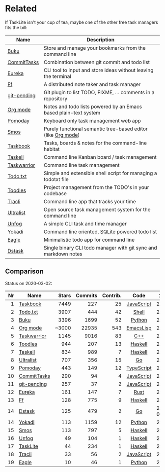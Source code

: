 # Related

If TaskLite isn't your cup of tea, maybe one of the other free task managers
fits the bill:

Name          | Description
--------------|-----------------------------------------------------------------
[Buku]        | Store and manage your bookmarks from the command line
[CommitTasks] | Combination between git commit and todo list
[Eureka]      | CLI tool to input and store ideas without leaving the terminal
[Ff]          | A distributed note taker and task manager
[git-pending] | Git plugin to list TODO, FIXME, … comments in a repository
[Org mode]    | Notes and todo lists powered by an Emacs based plain-text system
[Pomoday]     | Keyboard only task management web app
[Smos]        | Purely functional semantic tree-based editor (like [Org mode])
[Taskbook]    | Tasks, boards & notes for the command-line habitat
[Taskell]     | Command line Kanban board / task management
[Taskwarrior] | Command line task management
[Todo.txt]    | Simple and extensible shell script for managing a todotxt file
[Toodles]     | Project management from the TODO's in your codebase
[Tracli]      | Command line app that tracks your time
[Ultralist]   | Open source task management system for the command line
[Unfog]       | A simple CLI task and time manager
[Yokadi]      | Command line oriented, SQLite powered todo list
[Eagle]       | Minimalistic todo app for command line
[Dstask]      | Single binary CLI todo manager with git sync and markdown notes

## Comparison

Status on 2020-03-02:

<!-- Uses non breaking hyphens for date hyphens -->

Nr|Name         |Stars|Commits|Contrib.| Code             | 1. Commit
-:|-------------|----:|------:|-------:|:----------------:|----------
 1|[Taskbook]   | 7449|    227|     25 |[JavaScript][TbGH]|2018‑02‑12
 2|[Todo.txt]   | 3907|    444|     42 |[Shell][TtxtGH]   |2009‑03‑05
 3|[Buku]       | 3396|   1699|     52 |[Python][Buku]    |2015‑11‑02
 4|[Org mode]   |~3000|  22935|    543 |[EmacsLisp][OmC]  |2003‑01‑01
 5|[Taskwarrior]| 1145|   9016|     83 |[C++][TwGH]       |2008‑04‑19
 6|[Toodles]    |  944|    207|     13 |[Haskell][TooGH]  |2018‑09‑04
 7|[Taskell]    |  834|    989|      7 |[Haskell][TllGH]  |2017‑11‑15
 8|[Ultralist]  |  707|    356|     15 |[Go][UlGH]        |2016‑04‑23
 9|[Pomoday]    |  443|    149|     12 |[TypeScript][PGH] |2019‑10‑24
10|[CommitTasks]|  290|     94|      4 |[JavaScript][CTGH]|2018‑08‑17
11|[git-pending]|  257|     37|      2 |[JavaScript][gpGH]|2019‑06‑17
12|[Eureka]     |  161|    147|      7 |[Rust][Eureka]    |2017‑11‑20
13|[Ff]         |  128|    775|      9 |[Haskell][Ff]     |2017‑12‑29
14|[Dstask]     |  125|    479|      2 |[Go][Dstask]      |2018-12-08
14|[Yokadi]     |  113|   1159|     12 |[Python][YGH]     |2008‑08‑24
15|[Smos]       |  113|    797|      5 |[Haskell][SmosGH] |2018‑07‑29
16|[Unfog]      |   49|    104|      1 |[Haskell][Unfog]  |2019‑10‑22
17|[TaskLite]   |   44|    234|      1 |[Haskell][TLGH]   |2018‑06‑04
18|[Tracli]     |   33|     56|      2 |[JavaScript][TrGH]|2019‑07‑15
19|[Eagle]      |   10|     46|      1 |[Python][Eagle]   |2018‑10‑28



[Buku]: https://github.com/jarun/Buku

[CommitTasks]: https://github.com/ZeroX-DG/CommitTasks
[CTGH]: https://github.com/ZeroX-DG/CommitTasks

[Dstask]: https://github.com/naggie/dstask

[Eagle]: https://github.com/im-n1/eagle

[Eureka]: https://github.com/simeg/eureka

[Ff]: https://github.com/ff-notes/ff

[git-pending]: https://github.com/kamranahmedse/git-pending
[gpGH]: https://github.com/kamranahmedse/git-pending

[Org mode]: https://orgmode.org
[OmC]: https://code.orgmode.org/bzg/org-mode

[Pomoday]: https://pomoday.app/
[PGH]: https://github.com/huytd/pomoday-v2

[Smos]: https://smos.cs-syd.eu
[SmosGH]: https://github.com/NorfairKing/smos

[Taskbook]: https://github.com/klauscfhq/taskbook
[TbGH]: https://github.com/klauscfhq/taskbook

[Taskell]: https://taskell.app
[TllGH]: https://github.com/smallhadroncollider/taskell

[TaskLite]: https://tasklite.org
[TLGH]: https://github.com/ad-si/TaskLite

[Taskwarrior]: https://taskwarrior.org
[TwGH]: https://github.com/GothenburgBitFactory/taskwarrior

[Todo.txt]: http://todotxt.org/
[TtxtGH]: https://github.com/todotxt/todo.txt-cli

[Toodles]: https://github.com/aviaviavi/toodles
[TooGH]: https://github.com/aviaviavi/toodles

[Tracli]: https://github.com/ridvankaradag/tracli-terminal
[TrGH]: https://github.com/ridvankaradag/tracli-terminal

[Ultralist]: https://ultralist.io
[UlGH]: https://github.com/ultralist/ultralist

[Unfog]: https://github.com/unfog-io/unfog-cli

[Yokadi]: https://yokadi.github.io/
[YGH]: https://github.com/agateau/yokadi

[dstask]: https://github.com/naggie/dstask
